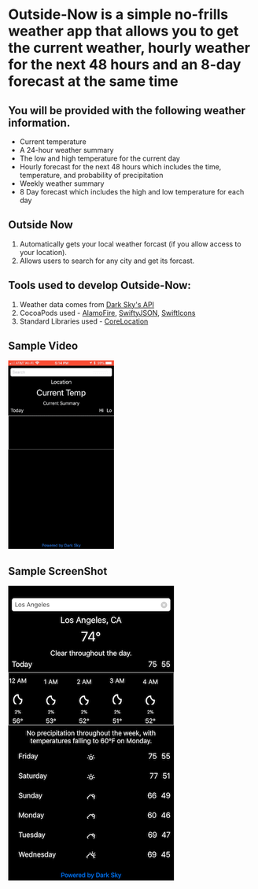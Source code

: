 # Outside-Now is a simple no-frills weather app that allows you to get the current weather, hourly weather for the next 48 hours and an 8-day forecast at the same time


## You will be provided with the following weather information.
- Current temperature
- A 24-hour weather summary
- The low and high temperature for the current day
- Hourly forecast for the next 48 hours which includes the time, temperature, and probability of precipitation
- Weekly weather summary
- 8 Day forecast which includes the high and low temperature for each day

## Outside Now 
  1. Automatically gets your local weather forcast (if you allow access to your location).
  2. Allows users to search for any city and get its forcast.

## Tools used to develop Outside-Now:
  1. Weather data comes from [Dark Sky's API](https://darksky.net/dev)
  2. CocoaPods used - [AlamoFire](https://github.com/Alamofire/Alamofire), [SwiftyJSON](https://github.com/SwiftyJSON/SwiftyJSON), [SwiftIcons](https://github.com/ranesr/SwiftIcons)
  3. Standard Libraries used - [CoreLocation](https://developer.apple.com/documentation/corelocation)


## Sample Video

![Alt Text](https://github.com/dtroupe18/Outside-Now/blob/master/Samples/DemoVideo.gif)

## Sample ScreenShot

![Alt Text](https://github.com/dtroupe18/Outside-Now/blob/master/Samples/ScreenShot.PNG)

